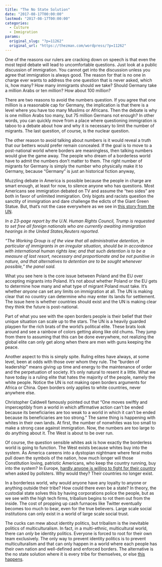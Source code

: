 ```yaml
---
title: "The No State Solution"
date: "2017-08-17T00:00:00"
lastmod: "2017-08-17T00:00:00"
categories:
  - Culture
  - Immigration
params:
  original_slug: "?p=11262"
  original_url: "https://thezman.com/wordpress/?p=11262"
---
```


One of the reasons our rulers are cracking down on speech is that even
the most tepid debate will lead to uncomfortable questions. Just look at
a public discussion of immigration. You cannot get into the discussion
unless you agree that immigration is always good. The reason for that is
no one in charge ever wants to address the one question that is never
asked, which is, how many? How many immigrants should we take? Should
Germany take a million Arabs or ten million? How about 100 million?

There are two reasons to avoid the numbers question. If you agree that
one million is a reasonable cap for Germany, the implication is that
there is a level where you have too many Muslims or Africans. Then the
debate is why is one million Arabs too many, but 75 million Germans not
enough? In other words, you can quickly move from a place where
questioning immigration is taboo to a debate about how and why it is
necessary to limit the number of migrants. The last question, of course,
is the nuclear question.

The other reason to avoid talking about numbers is it would reveal a
truth that our betters would prefer remain concealed. If the goal is to
move to a post-national world where borders are meaningless, then
talking numbers would give the game away. The people who dream of a
borderless world have to admit the numbers don’t matter to them. The
right number of migrants for Germany is simply the number who physically
make it to Germany, because “Germany” is just an historical fiction
anyway,

Muzzling debate in America is possible because the people in charge are
smart enough, at least for now, to silence anyone who has questions.
Most Americans see immigration debated on TV and assume the “two sides”
are both in favor of unlimited immigration. Only bigots and racists
question the sanctity of immigration and dare challenge the edicts of
the Giant Green Statue. But, that’s not the case everywhere as we see in
<a
href="http://www.breitbart.com/texas/2017/08/15/un-trump-stop-detaining-illegal-aliens/"
rel="noopener" target="_blank">this story from the UN</a>.

*In a 23-page report by the U.N. Human Rights Council, Trump is
requested to set free all foreign nationals who are currently awaiting
immigration hearings in the United States,Reuters reported.*

*“The Working Group is of the view that all administrative detention, in
particular of immigrants in an irregular situation, should be in
accordance with international human rights law; and that such detention
is to be a measure of last resort, necessary and proportionate and be
not punitive in nature, and that alternatives to detention are to be
sought whenever possible,” the panel said.*

What you see here is the core issue between Poland and the EU over
accepting migrants into Poland. It’s not about whether Poland or the EU
gets to determine how many and what type of migrant Poland must take.
It’s whether *anyone* can set any limits on immigration at all. The UN
is making clear that no country can determine who may enter its lands
for settlement. The issue here is whether countries should exist and the
UN is making clear they think the future is post-national.

Part of what you see with the open borders people is their belief that
their unique situation can scale up to the stars. The UN is a heavily
guarded playpen for the rich brats of the world’s political elite. These
brats look around and see a rainbow of colors getting along like old
chums. They jump from there to assuming that this can be done
everywhere, not realizing the global elite can only get along when there
are men with guns keeping the peace.

Another aspect to this is simply spite. Ruling elites have always, at
some level, been at odds with those over whom they rule. The “burden of
leadership” means giving up time and energy to the maintenance of order
and the perpetuation of society. It’s only natural to resent it a
little. What we have today is a ruling elite that hates the majority of
the people, namely the white people. Notice the UN is not making open
borders arguments for Africa or China. Open borders only applies to
white countries, never anywhere else.

Christopher Caldwell famously pointed out that “One moves swiftly and
imperceptibly from a world in which affirmative action can’t be ended
because its beneficiaries are too weak to a world in which it can’t be
ended because its beneficiaries are too strong.” The same thing is
happening with whites in their own lands. At first, the number of
nonwhites was too small to make a strong case against immigration. Now,
the numbers are too large to do anything about it. The West is about to
be over run.

Of course, the question sensible whites ask is how exactly the
borderless world is going to function. The West exists because whites
buy into the system. As America careens into a dystopian nightmare where
feral mobs pull down the symbols of the nation, how much longer will
those Constitution loving, patriotic Americans, who keep the country
running, buy into the system? In Europe,
<a href="http://brilliantmaps.com/europe-fight-war/" rel="noopener"
target="_blank">hardly anyone is willing to fight for their country</a>
when asked by pollsters. Why would they? Their countries no longer
exist.

In a borderless world, why would anyone have any loyalty to anyone or
anything outside their tribe? How could there even be a state? In
theory, the custodial state solves this by having corporations police
the people, but as we see with the high tech firms, tribalism begins to
rot them out from the inside. The cost of propping up cash furnaces like
Twitter eventually becomes too much to bear, even for the true
believers. Large scale social institutions can only exist in a world of
large scale social trust.

The cucks can mew about identity politics, but tribalism is the
inevitable politics of multiculturalism. In fact, in a multi-ethnic,
multicultural world, there can *only* be identity politics. Everyone is
forced to root for their own team exclusively. The only way to prevent
identity politics is to prevent multiculturalism and that can only
happen in a world where each people has their own nation and
well-defined and enforced borders. The alternative is the no state
solution where it is every tribe for themselves, or else <a
href="http://www.newsweek.com/zimbabwe-president-robert-mugabe-white-farmers-651326"
rel="noopener" target="_blank">this happens</a>.
